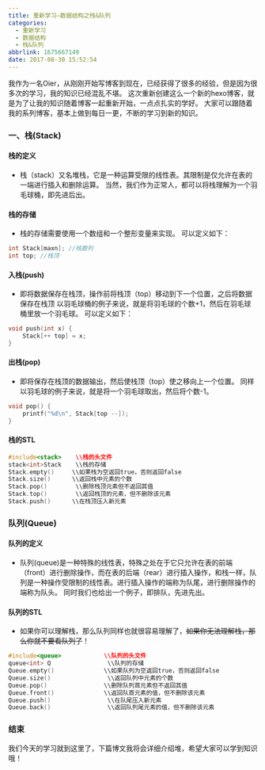 ```yaml
---
title: 重新学习—数据结构之栈&队列
categories:
  - 重新学习
  - 数据结构
  - 栈&队列
abbrlink: 1675667149
date: 2017-08-30 15:52:54
---
```

我作为一名Oier，从刚刚开始写博客到现在，已经获得了很多的经验，但是因为很多次的学习，我的知识已经混乱不堪。
这次重新创建这么一个新的hexo博客，就是为了让我的知识随着博客一起重新开始，一点点扎实的学好。 大家可以跟随着我的系列博客，基本上做到每日一更，不断的学习到新的知识。

<!--more-->

### 一、栈(Stack)

#### 栈的定义

*  栈（stack）又名堆栈，它是一种运算受限的线性表。其限制是仅允许在表的一端进行插入和删除运算。 当然，我们作为正常人，都可以将栈理解为一个羽毛球桶，即先进后出。

#### 栈的存储

*  栈的存储需要使用一个数组和一个整形变量来实现。 
可以定义如下： 

```C++
int Stack[maxn]; //栈数列 
int top; //栈顶
```

#### 入栈(push)

*  即将数据保存在栈顶，操作前将栈顶（top）移动到下一个位置，之后将数据保存在栈顶 以羽毛球桶的例子来说，就是将羽毛球的个数+1，然后在羽毛球桶里放一个羽毛球。 
可以定义如下：

```C++ 
void push(int x) { 
    Stack[++ top] = x; 
}
```

#### 出栈(pop)

*  即将保存在栈顶的数据输出，然后使栈顶（top）使之移向上一个位置。 同样以羽毛球的例子来说，就是将一个羽毛球取出，然后将个数-1。 

```C++ 
void pop() { 
    printf("%d\n", Stack[top --]); 
}
```

#### 栈的STL

```C++
#include<stack>    \\栈的头文件
stack<int>Stack    \\栈的存储 
Stack.empty()     \\如果栈为空返回true，否则返回false  
Stack.size()      \\返回栈中元素的个数  
Stack.pop()        \\删除栈顶元素但不返回其值  
Stack.top()        \\返回栈顶的元素，但不删除该元素  
Stack.push()      \\在栈顶压入新元素
```

### 队列(Queue)
#### 队列的定义
  * 队列(queue)是一种特殊的线性表，特殊之处在于它只允许在表的前端（front）进行删除操作，而在表的后端（rear）进行插入操作，和栈一样，队列是一种操作受限制的线性表。进行插入操作的端称为队尾，进行删除操作的端称为队头。
同时我们也给出一个例子，即排队，先进先出。

#### 队列的STL
  * 如果你可以理解栈，那么队列同样也就很容易理解了，~~如果你无法理解栈，那么你就不要看队列了~~！

```C++
#include<queue>            \\队列的头文件
queue<int> Q                \\队列的存储
Queue.empty()              \\如果队列为空返回true，否则返回false  
Queue.size()                \\返回队列中元素的个数  
Queue.pop()                \\删除队列首元素但不返回其值  
Queue.front()              \\返回队首元素的值，但不删除该元素  
Queue.push()                \\在队尾压入新元素  
Queue.back()                \\返回队列尾元素的值，但不删除该元素  
```

### 结束

我们今天的学习就到这里了，下篇博文我将会详细介绍堆，希望大家可以学到知识哦！
